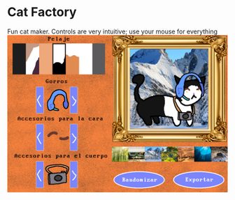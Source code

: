 # Cat Factory
Fun cat maker. Controls are very intuitive; use your mouse for everything
![](./resources/ss.png)
